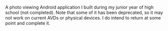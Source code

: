 A photo viewing Android application I built during my junior year of high school (not completed). Note that some of it has been deprecated, so it may not work on current AVDs or physical devices. I do intend to return at some point and complete it.